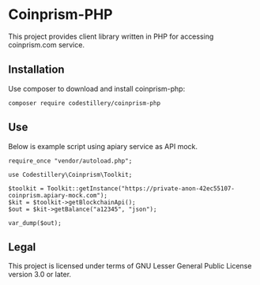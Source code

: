 # Coinprism-PHP

This project provides client library written in PHP for accessing coinprism.com service.

## Installation

Use composer to download and install coinprism-php:

```
composer require codestillery/coinprism-php
```

## Use

Below is example script using apiary service as API mock.

```
require_once "vendor/autoload.php";

use Codestillery\Coinprism\Toolkit;

$toolkit = Toolkit::getInstance("https://private-anon-42ec55107-coinprism.apiary-mock.com");
$kit = $toolkit->getBlockchainApi();
$out = $kit->getBalance("a12345", "json");

var_dump($out);
```

## Legal

This project is licensed under terms of GNU Lesser General Public License version 3.0 or later.